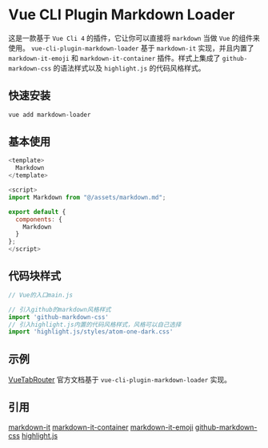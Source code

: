 # Vue CLI Plugin Markdown Loader

这是一款基于 `Vue Cli 4` 的插件，它让你可以直接将 `markdown` 当做 `Vue` 的组件来使用。
`vue-cli-plugin-markdown-loader` 基于 `markdown-it` 实现，并且内置了 `markdown-it-emoji` 和 `markdown-it-container` 插件。样式上集成了 `github-markdown-css` 的语法样式以及 `highlight.js` 的代码风格样式。

## 快速安装

```bash
vue add markdown-loader
```

## 基本使用
```javascript
<template>
  Markdown
</template>

<script>
import Markdown from "@/assets/markdown.md";

export default {
  components: {
    Markdown
  }
};
</script>
```

<!-- >请注意：容器上的 `class="markdown-body"` 是必须的，因为这是 `github-markdown-css` 的样式容器类名。 -->

## 代码块样式

```javascript
// Vue的入口main.js

// 引入github的markdown风格样式
import 'github-markdown-css'
// 引入highlight.js内置的代码风格样式，风格可以自己选择
import 'highlight.js/styles/atom-one-dark.css'
```

## 示例

[VueTabRouter](http://vue-tab-router.styzy.cn) 官方文档基于 `vue-cli-plugin-markdown-loader` 实现。

## 引用

[markdown-it](https://github.com/markdown-it/markdown-it)
[markdown-it-container](https://github.com/markdown-it/markdown-it-container)
[markdown-it-emoji](https://github.com/markdown-it/markdown-it-emoji)
[github-markdown-css](https://github.com/sindresorhus/github-markdown-css)
[highlight.js](https://github.com/highlightjs/highlight.js)